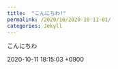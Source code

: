 ```yaml
---
title:  "こんにちわ!"
permalink: /2020/10/2020-10-11-01/
categories: Jekyll
---
```

こんにちわ

2020-10-11 18:15:03 +0900